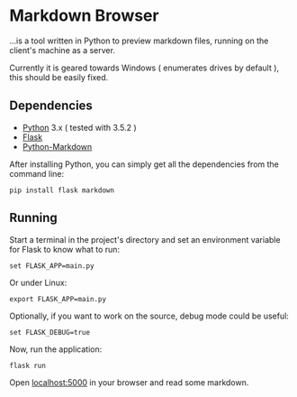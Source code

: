 # Markdown Browser #

...is a tool written in Python to preview markdown files, running on the client's machine as
a server.

Currently it is geared towards Windows ( enumerates drives by default ), this should be easily
fixed.

## Dependencies ##

 * [Python](https://www.python.org/) 3.x ( tested with 3.5.2 )
 * [Flask](http://flask.pocoo.org/)
 * [Python-Markdown](http://pythonhosted.org/Markdown/index.html)

After installing Python, you can simply get all the dependencies from the command line:

``pip install flask markdown``

## Running ##

Start a terminal in the project's directory and set an environment variable for Flask to know
what to run:

``set FLASK_APP=main.py``

Or under Linux:

``export FLASK_APP=main.py``

Optionally, if you want to work on the source, debug mode could be useful:

``set FLASK_DEBUG=true``

Now, run the application:

``flask run``

Open [localhost:5000](http://localhost:5000/) in your browser and read some markdown. 
